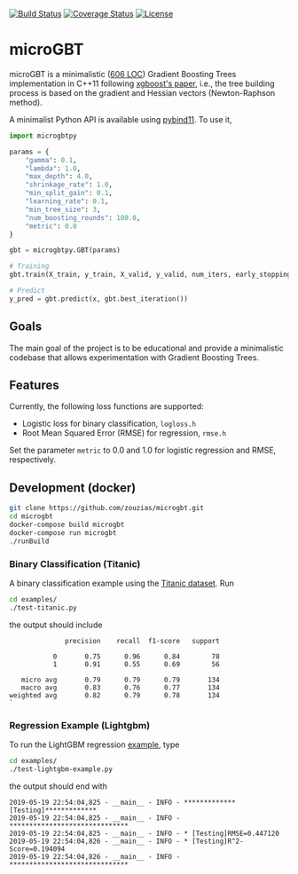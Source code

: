 [![Build Status](https://travis-ci.org/zouzias/microgbt.svg?branch=master)](https://travis-ci.org/zouzias/microgbt/builds)
[![Coverage Status](https://coveralls.io/repos/github/zouzias/microgbt/badge.svg?branch=master)](https://coveralls.io/github/zouzias/microgbt?branch=master)
[![License](https://img.shields.io/badge/license-Apache-blue.svg)](LICENSE)


# microGBT

microGBT is a minimalistic ([606 LOC](NOTES.md)) Gradient Boosting Trees implementation in C++11 following [xgboost's paper](https://arxiv.org/abs/1603.02754), i.e., the tree building process is based on the gradient and Hessian vectors (Newton-Raphson method).

A minimalist Python API is available using [pybind11](https://github.com/pybind/pybind11). To use it,

```python
import microgbtpy

params = {
    "gamma": 0.1,
    "lambda": 1.0,
    "max_depth": 4.0,
    "shrinkage_rate": 1.0,
    "min_split_gain": 0.1,
    "learning_rate": 0.1,
    "min_tree_size": 3,
    "num_boosting_rounds": 100.0,
    "metric": 0.0
}

gbt = microgbtpy.GBT(params)

# Training
gbt.train(X_train, y_train, X_valid, y_valid, num_iters, early_stopping_rounds)

# Predict
y_pred = gbt.predict(x, gbt.best_iteration())
```
## Goals

The main goal of the project is to be educational and provide a minimalistic codebase that allows experimentation with Gradient Boosting Trees.

## Features

Currently, the following loss functions are supported:
* Logistic loss for binary classification, `logloss.h`
* Root Mean Squared Error (RMSE) for regression, `rmse.h`

Set the parameter `metric` to 0.0 and 1.0 for logistic regression and RMSE, respectively.


## Development (docker)

```bash
git clone https://github.com/zouzias/microgbt.git
cd microgbt
docker-compose build microgbt
docker-compose run microgbt
./runBuild

```

### Binary Classification (Titanic)
A binary classification example using the [Titanic dataset](https://www.kaggle.com/naresh31/titanic-machine-learning-from-disaster). Run

```bash
cd examples/
./test-titanic.py
```
the output should include

````
              precision    recall  f1-score   support

           0       0.75      0.96      0.84        78
           1       0.91      0.55      0.69        56

   micro avg       0.79      0.79      0.79       134
   macro avg       0.83      0.76      0.77       134
weighted avg       0.82      0.79      0.78       134
`
````

### Regression Example (Lightgbm)

To run the LightGBM regression [example](https://github.com/microsoft/LightGBM/tree/master/examples/regression), type

````bash
cd examples/
./test-lightgbm-example.py
````

the output should end with

```
2019-05-19 22:54:04,825 - __main__ - INFO - *************[Testing]*************
2019-05-19 22:54:04,825 - __main__ - INFO - ******************************
2019-05-19 22:54:04,825 - __main__ - INFO - * [Testing]RMSE=0.447120
2019-05-19 22:54:04,826 - __main__ - INFO - * [Testing]R^2-Score=0.194094
2019-05-19 22:54:04,826 - __main__ - INFO - ******************************

```
